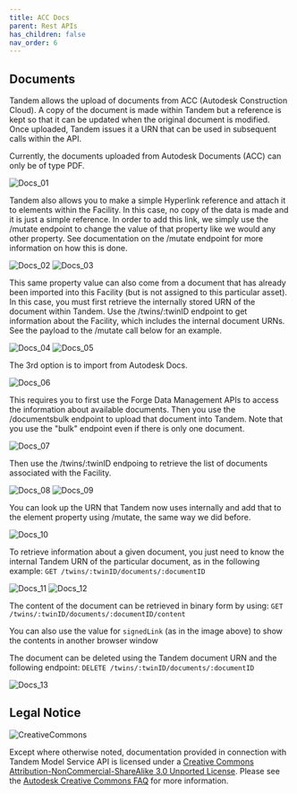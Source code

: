 ```yaml
---
title: ACC Docs
parent: Rest APIs
has_children: false
nav_order: 6
---
```

## Documents

Tandem allows the upload of documents from ACC (Autodesk Construction Cloud). A copy of the document is made within Tandem but a reference is kept so that it can be updated when the original document is modified.  Once uploaded, Tandem issues it a URN that can be used in subsequent calls within the API.

Currently, the documents uploaded from Autodesk Documents (ACC) can only be of type PDF.

![Docs_01](./img/docs_01.png)

Tandem also allows you to make a simple Hyperlink reference and attach it to elements within the Facility.  In this case, no copy of the data is made and it is just a simple reference.  In order to add this link, we simply use the /mutate endpoint to change the value of that property like we would any other property.  See documentation on the /mutate endpoint for more information on how this is done.

![Docs_02](./img/docs_02.png)
![Docs_03](./img/docs_03.png)

This same property value can also come from a document that has already been imported into this Facility (but is not assigned to this particular asset).  In this case, you must first retrieve the internally stored URN of the document within Tandem. Use the /twins/:twinID endpoint to get information about the Facility, which includes the internal document URNs. See the payload to the /mutate call below for an example.

![Docs_04](./img/docs_04.png)
![Docs_05](./img/docs_05.png)

The 3rd option is to import from Autodesk Docs.

![Docs_06](./img/docs_06.png)

This requires you to first use the Forge Data Management APIs to access the information about available documents.  Then you use the /documentsbulk endpoint to upload that document into Tandem. Note that you use the "bulk" endpoint even if there is only one document.

![Docs_07](./img/docs_07.png)

Then use the /twins/:twinID endpoing to retrieve the list of documents associated with the Facility.

![Docs_08](./img/docs_08.png)
![Docs_09](./img/docs_09.png)

You can look up the URN that Tandem now uses internally and add that to the element property using /mutate, the same way we did before.

![Docs_10](./img/docs_10.png)

To retrieve information about a given document, you just need to know the internal Tandem URN of the particular document, as in the following example: `GET /twins/:twinID/documents/:documentID`   

![Docs_11](./img/docs_11.png)
![Docs_12](./img/docs_12.png)

The content of the document can be retrieved in binary form by using: `GET /twins/:twinID/documents/:documentID/content`  

You can also use the value for `signedLink` (as in the image above) to show the contents in another browser window

The document can be deleted using the Tandem document URN and the following endpoint: `DELETE /twins/:twinID/documents/:documentID`

![Docs_13](./img/docs_13.png)


## Legal Notice

![CreativeCommons](./img/CreativeCommons.png)

Except where otherwise noted, documentation provided in connection with Tandem Model Service API is licensed under a [Creative Commons Attribution-NonCommercial-ShareAlike 3.0 Unported License](https://creativecommons.org/licenses/by-nc-sa/3.0/). Please see the [Autodesk Creative Commons FAQ](https://knowledge.autodesk.com/customer-service/share-the-knowledge) for more information.

